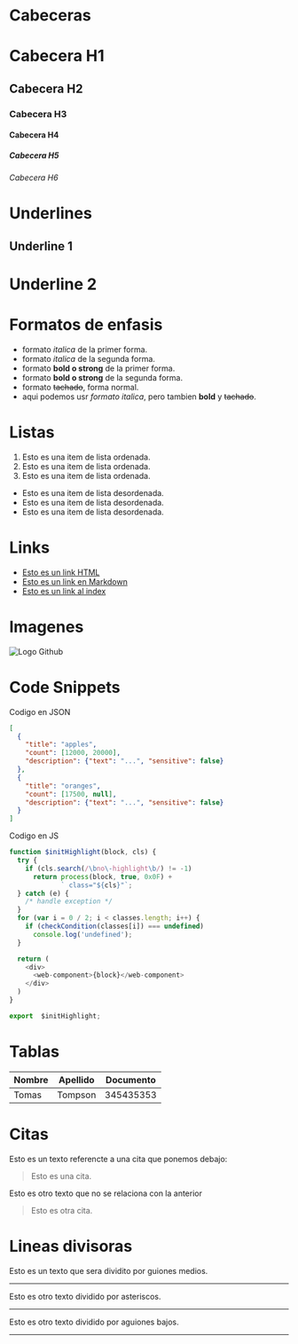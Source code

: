 # Cabeceras
# Cabecera H1
## Cabecera H2
### Cabecera H3
#### Cabecera H4
##### Cabecera H5
###### Cabecera H6

# Underlines
Underline 1
--------------------------
Underline 2
==========================

# Formatos de enfasis
- formato *italica* de la primer forma.
- formato _italica_ de la segunda forma.
- formato **bold o strong**  de la primer forma.
- formato __bold o strong__  de la segunda forma.
- formato ~~tachado~~, forma normal.
- aqui podemos usr *formato italica*, pero tambien **bold** y ~~tachado~~.

# Listas
1. Esto es una item de lista ordenada.
2. Esto es una item de lista ordenada.
3. Esto es una item de lista ordenada.

- Esto es una item de lista desordenada.
- Esto es una item de lista desordenada.
- Esto es una item de lista desordenada.

# Links

- <a href="http://www.googlwe.com">Esto es un link HTML</a>
- [Esto es un link en Markdown](http://www.googlwe.com)
- [Esto es un link al index](index.html)

# Imagenes
![Logo Github](https://github.githubassets.com/images/modules/logos_page/GitHub-Mark.png)

# Code Snippets

Codigo en JSON
```json
[
  {
    "title": "apples",
    "count": [12000, 20000],
    "description": {"text": "...", "sensitive": false}
  },
  {
    "title": "oranges",
    "count": [17500, null],
    "description": {"text": "...", "sensitive": false}
  }
]
```

Codigo en JS
```js
function $initHighlight(block, cls) {
  try {
    if (cls.search(/\bno\-highlight\b/) != -1)
      return process(block, true, 0x0F) +
             ` class="${cls}"`;
  } catch (e) {
    /* handle exception */
  }
  for (var i = 0 / 2; i < classes.length; i++) {
    if (checkCondition(classes[i]) === undefined)
      console.log('undefined');
  }

  return (
    <div>
      <web-component>{block}</web-component>
    </div>
  )
}

export  $initHighlight;
```

# Tablas
| Nombre | Apellido | Documento |
| ------ | -------- | --------- |
| Tomas  | Tompson  | 345435353 |

# Citas
Esto es un texto referencte a una cita que ponemos debajo:
> Esto es una cita.

Esto es otro texto que no se relaciona con la anterior
> Esto es otra cita.

# Lineas divisoras
Esto es un texto que sera dividito por guiones medios.

---
Esto es otro texto dividido por asteriscos.

***

Esto es otro texto dividido por aguiones bajos.
___
